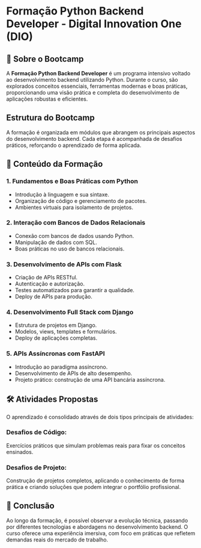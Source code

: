 # Formação Python Backend Developer - Digital Innovation One (DIO)

## 📖 Sobre o Bootcamp

A **Formação Python Backend Developer** é um programa intensivo voltado ao desenvolvimento backend utilizando Python. Durante o curso, são explorados conceitos essenciais, ferramentas modernas e boas práticas, proporcionando uma visão prática e completa do desenvolvimento de aplicações robustas e eficientes.

## Estrutura do Bootcamp

A formação é organizada em módulos que abrangem os principais aspectos do desenvolvimento backend. Cada etapa é acompanhada de desafios práticos, reforçando o aprendizado de forma aplicada.

## 🚀 Conteúdo da Formação

### 1. Fundamentos e Boas Práticas com Python
- Introdução à linguagem e sua sintaxe.
- Organização de código e gerenciamento de pacotes.
- Ambientes virtuais para isolamento de projetos.

### 2. Interação com Bancos de Dados Relacionais
- Conexão com bancos de dados usando Python.
- Manipulação de dados com SQL.
- Boas práticas no uso de bancos relacionais.

### 3. Desenvolvimento de APIs com Flask
- Criação de APIs RESTful.
- Autenticação e autorização.
- Testes automatizados para garantir a qualidade.
- Deploy de APIs para produção.

### 4. Desenvolvimento Full Stack com Django
- Estrutura de projetos em Django.
- Modelos, views, templates e formulários.
- Deploy de aplicações completas.

### 5. APIs Assíncronas com FastAPI
- Introdução ao paradigma assíncrono.
- Desenvolvimento de APIs de alto desempenho.
- Projeto prático: construção de uma API bancária assíncrona.

## 🛠️ Atividades Propostas

O aprendizado é consolidado através de dois tipos principais de atividades:

### Desafios de Código:
Exercícios práticos que simulam problemas reais para fixar os conceitos ensinados.

### Desafios de Projeto:
Construção de projetos completos, aplicando o conhecimento de forma prática e criando soluções que podem integrar o portfólio profissional.

## 📌 Conclusão

Ao longo da formação, é possível observar a evolução técnica, passando por diferentes tecnologias e abordagens no desenvolvimento backend. O curso oferece uma experiência imersiva, com foco em práticas que refletem demandas reais do mercado de trabalho.
